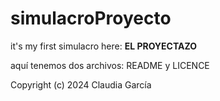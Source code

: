 # simulacroProyecto
it's my first simulacro here: **EL PROYECTAZO**

aquí tenemos dos archivos: README y LICENCE

Copyright (c) 2024 Claudia García
